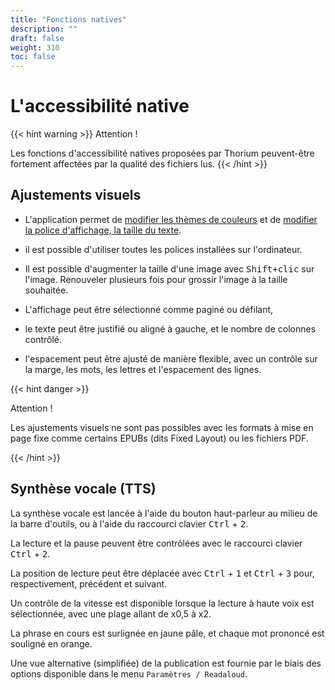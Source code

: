 ```yaml
---
title: "Fonctions natives"
description: ""
draft: false
weight: 310
toc: false
---
```

# L'accessibilité native

{{< hint warning >}}
Attention !

Les fonctions d'accessibilité natives proposées par Thorium peuvent-être 
fortement affectées par la qualité des fichiers lus. 
{{< /hint >}}


## Ajustements visuels

- L'application permet de [modifier les thèmes de couleurs](/thorium-reader-doc/fr/210_reading/215_ReadingParameters/#th%c3%a8me) et de [modifier la police d'affichage, la taille du texte](/thorium-reader-doc/fr/210_reading/215_ReadingParameters/#texte).

- il est possible d'utiliser toutes les polices installées sur l'ordinateur.

- Il est possible d'augmenter la taille d'une image avec <kbd>Shift+clic</kbd> sur l'image. Renouveler plusieurs fois pour grossir l'image à la taille souhaitée.

- L'affichage peut être sélectionné comme paginé ou défilant, 

- le texte peut être justifié ou aligné à gauche, et le nombre de colonnes contrôlé. 

- l'espacement peut être ajusté de manière flexible, avec un contrôle sur la marge, les mots, les lettres et l'espacement des lignes. 

{{< hint danger >}}

Attention !

Les ajustements visuels ne sont pas possibles avec les formats à mise en page 
fixe comme certains EPUBs (dits <span lang="en">Fixed Layout</span>) 
ou les fichiers PDF.

{{< /hint >}}

## Synthèse vocale (TTS)

La synthèse vocale est lancée à l'aide du bouton haut-parleur au milieu de la 
barre d'outils, ou à l'aide du raccourci clavier <kbd>Ctrl</kbd> + <kbd>2</kbd>.

La lecture et la pause peuvent être contrôlées avec le raccourci clavier 
<kbd>Ctrl</kbd> + <kbd>2</kbd>.

La position de lecture peut être déplacée avec <kbd>Ctrl</kbd> + <kbd>1</kbd> 
et <kbd>Ctrl</kbd> + <kbd>3</kbd> pour, respectivement, précédent et suivant.

Un contrôle de la vitesse est disponible lorsque la lecture à haute voix 
est sélectionnée, avec une plage allant de x0,5 à x2.

La phrase en cours est surlignée en jaune pâle, et chaque mot prononcé est 
souligné en orange.

Une vue alternative (simplifiée) de la publication est fournie par le biais 
des options disponible dans le menu `Paramètres / Readaloud`.
